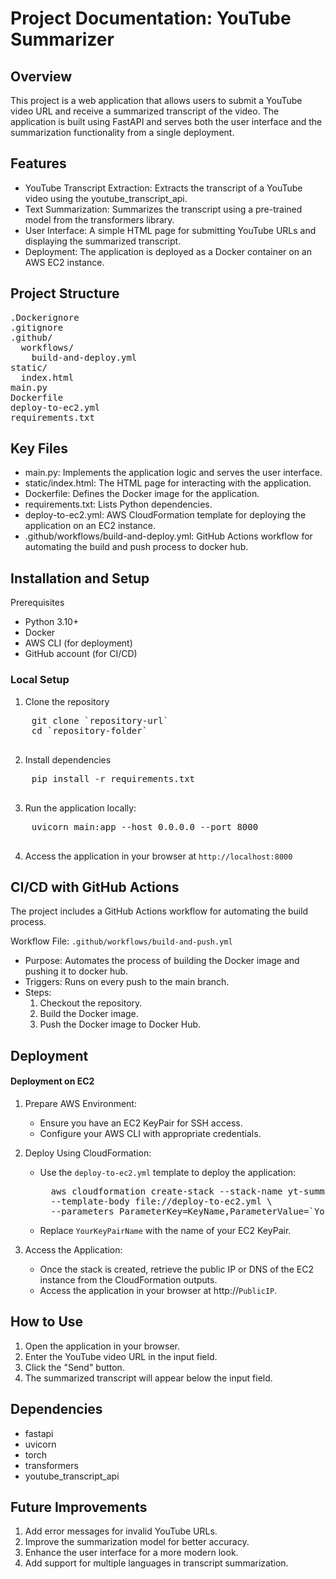 # Project Documentation: YouTube Summarizer
## Overview
This project is a web application that allows users to submit a YouTube video URL and receive a summarized transcript of the video. The application is built using FastAPI and serves both the user interface and the summarization functionality from a single deployment.

## Features
* YouTube Transcript Extraction: Extracts the transcript of a YouTube video using the youtube_transcript_api.
* Text Summarization: Summarizes the transcript using a pre-trained model from the transformers library.
* User Interface: A simple HTML page for submitting YouTube URLs and displaying the summarized transcript.
* Deployment: The application is deployed as a Docker container on an AWS EC2 instance.

## Project Structure
<pre>
.Dockerignore
.gitignore
.github/
  workflows/
    build-and-deploy.yml
static/
  index.html
main.py
Dockerfile
deploy-to-ec2.yml
requirements.txt
</pre>

## Key Files
* main.py: Implements the application logic and serves the user interface.
* static/index.html: The HTML page for interacting with the application.
* Dockerfile: Defines the Docker image for the application.
* requirements.txt: Lists Python dependencies.
* deploy-to-ec2.yml: AWS CloudFormation template for deploying the application on an EC2 instance.
* .github/workflows/build-and-deploy.yml: GitHub Actions workflow for automating the build and push process to docker hub.

## Installation and Setup
Prerequisites
* Python 3.10+
* Docker
* AWS CLI (for deployment)
* GitHub account (for CI/CD)

### Local Setup
1. Clone the repository
  <pre>
    git clone `repository-url`
    cd `repository-folder`
  </pre>
2. Install dependencies
  <pre>
    pip install -r requirements.txt
  </pre>
3. Run the application locally:
  <pre>
    uvicorn main:app --host 0.0.0.0 --port 8000
  </pre>
4. Access the application in your browser at `http://localhost:8000`

## CI/CD with GitHub Actions
The project includes a GitHub Actions workflow for automating the build process.

Workflow File: `.github/workflows/build-and-push.yml`
  * Purpose: Automates the process of building the Docker image and pushing it to docker hub.
  * Triggers: Runs on every push to the main branch.
  * Steps:
      1. Checkout the repository.
      2. Build the Docker image.
      3. Push the Docker image to Docker Hub.

## Deployment
#### Deployment on EC2
1. Prepare AWS Environment:
    * Ensure you have an EC2 KeyPair for SSH access.
    * Configure your AWS CLI with appropriate credentials.
2. Deploy Using CloudFormation:
    * Use the `deploy-to-ec2.yml` template to deploy the application:
      <pre>
        aws cloudformation create-stack --stack-name yt-summarizer-stack \
        --template-body file://deploy-to-ec2.yml \
        --parameters ParameterKey=KeyName,ParameterValue=`YourKeyPairName`
      </pre>
    * Replace `YourKeyPairName` with the name of your EC2 KeyPair.

3. Access the Application:
    * Once the stack is created, retrieve the public IP or DNS of the EC2 instance from the CloudFormation outputs.
    * Access the application in your browser at http://`PublicIP`.

## How to Use
1. Open the application in your browser.
2. Enter the YouTube video URL in the input field.
3. Click the "Send" button.
4. The summarized transcript will appear below the input field.

## Dependencies
* fastapi
* uvicorn
* torch
* transformers
* youtube_transcript_api

## Future Improvements
1. Add error messages for invalid YouTube URLs.
2. Improve the summarization model for better accuracy.
3. Enhance the user interface for a more modern look.
4. Add support for multiple languages in transcript summarization.